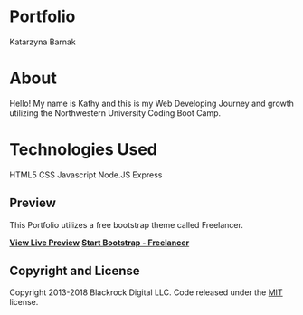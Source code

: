 # Portfolio

Katarzyna Barnak

# About
Hello! My name is Kathy and this is my Web Developing Journey and growth utilizing the Northwestern University Coding Boot Camp. 

# Technologies Used
HTML5
CSS
Javascript
Node.JS
Express


## Preview
This Portfolio utilizes a free bootstrap theme called Freelancer.

**[View Live Preview](https://blackrockdigital.github.io/startbootstrap-freelancer/)**
**[Start Bootstrap - Freelancer](https://startbootstrap.com/template-overviews/freelancer/)**

## Copyright and License

Copyright 2013-2018 Blackrock Digital LLC. Code released under the [MIT](https://github.com/BlackrockDigital/startbootstrap-freelancer/blob/gh-pages/LICENSE) license.
